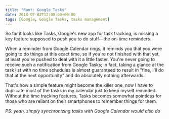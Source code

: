 ```yaml
---
title: "Rant: Google Tasks"
date: 2018-07-02T12:00:00+00:00
tags: [Google, Google Tasks, tasks management]
---
```


So far it looks like Tasks, Google's new app for task tracking, is missing a key
feature supposed to push you to do stuff—the on-time reminders.

<!--more-->

When a reminder from Google Calendar rings, it reminds you that you were going
to do things at this exact time, so if you're not finished with that yet, at
least you're pushed to deal with it a little faster. You're never going to
receive such a notification from Google Tasks; in fact, taking a glance at the
task list with no time schedules is almost guaranteed to result in "fine, I'll
do that at the next opportunity" and do absolutely nothing afterwards.

That's how a simple feature might become the killer one, now I have to duplicate
most of the tasks in my calendar just to keep myself reminded. Without the time
tracking features, Tasks becomes somewhat pointless for those who are reliant on
their smartphones to remember things for them.

_PS: yeah, simply synchronizing tasks with Google Calendar would also do_
